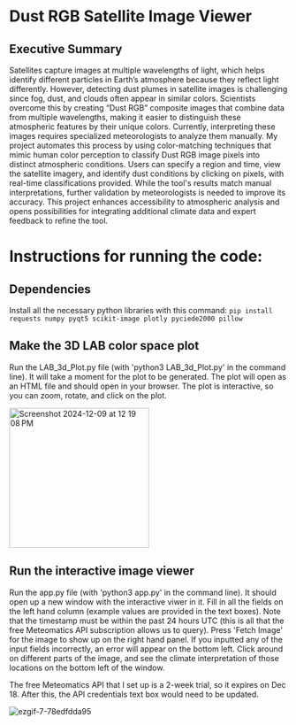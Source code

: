 # Dust RGB Satellite Image Viewer
## Executive Summary
Satellites capture images at multiple wavelengths of light, which helps identify different particles in Earth’s atmosphere because they reflect light differently. However, detecting dust plumes in satellite images is challenging since fog, dust, and clouds often appear in similar colors. Scientists overcome this by creating “Dust RGB” composite images that combine data from multiple wavelengths, making it easier to distinguish these atmospheric features by their unique colors. Currently, interpreting these images requires specialized meteorologists to analyze them manually. My project automates this process by using color-matching techniques that mimic human color perception to classify Dust RGB image pixels into distinct atmospheric conditions. Users can specify a region and time, view the satellite imagery, and identify dust conditions by clicking on pixels, with real-time classifications provided. While the tool's results match manual interpretations, further validation by meteorologists is needed to improve its accuracy. This project enhances accessibility to atmospheric analysis and opens possibilities for integrating additional climate data and expert feedback to refine the tool.

# Instructions for running the code: 
## Dependencies
Install all the necessary python libraries with this command: `pip install requests numpy pyqt5 scikit-image plotly pyciede2000 pillow`


## Make the 3D LAB color space plot
Run the LAB_3d_Plot.py file (with 'python3 LAB_3d_Plot.py' in the command line). It will take a moment for the plot to be generated. The plot will open as an HTML file and should open in your browser. The plot is interactive, so you can zoom, rotate, and click on the plot.

<img width="253" alt="Screenshot 2024-12-09 at 12 19 08 PM" src="https://github.com/user-attachments/assets/90ced773-65a6-472c-9b4e-e639dc28aa33">

## Run the interactive image viewer
Run the app.py file (with 'python3 app.py' in the command line). It should open up a new window with the interactive viwer in it. Fill in all the fields on the left hand column (example values are provided in the text boxes). Note that the timestamp must be within the past 24 hours UTC (this is all that the free Meteomatics API subscription allows us to query). Press 'Fetch Image' for the image to show up on the right hand panel. If you inputted any of the input fields incorrectly, an error will appear on the bottom left. Click around on different parts of the image, and see the climate interpretation of those locations on the bottom left of the window.

The free Meteomatics API that I set up is a 2-week trial, so it expires on Dec 18. After this, the API credentials text box would need to be updated.

![ezgif-7-78edfdda95](https://github.com/user-attachments/assets/ead7b0ad-0ef9-49c5-870e-5ecb9be31ae9)
